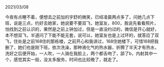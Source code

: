 2021/03/08

今夜有点睡不着，便想去之前加的宇舒的微笑，已经凌晨两点多了，问她几点下班，说是三点，约好去她家，她说要不要双飞，她室友，800，我说先看看照片，怕找到之前认识的，果然是之前上钟加过，但是一直没约过的，微信是开心就好，本不想双飞，半道问了下能不能无套，说可以，她室友也是上过环的，就答应了双飞，住处是之前168住的那栋楼，之前开心和我讲过，168住她楼下，可惜168把我删了，她们也是刚下班，依次洗澡，那种液化气的热水器，折腾了半天才有热水，洗好之后便开始，一人吹，一人骑在我脸上，两个都舌吻了，舔了b，内射其中一个，感觉其实一般，没太多服务，时间也比较晚了，就走了。

